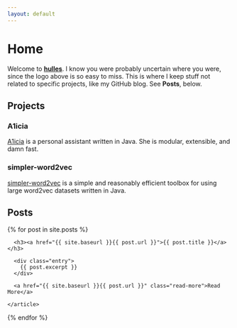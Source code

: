 ```yaml
---
layout: default
---
```


# Home

Welcome to **[hulles](https://markhull.github.io)**. I know you were probably uncertain where you were, since the logo above is so easy to miss. This is where I keep stuff not related to specific projects, like my GitHub blog. See **Posts**, below.

## Projects

### A1icia

[A1icia](https://github.com/markhull/A1icia.git) is a personal assistant written in Java. She is modular, extensible, and damn fast.

### simpler-word2vec

[simpler-word2vec](https://github.com/markhull/simpler-word2vec.git) is a simple and reasonably efficient toolbox for using large word2vec datasets written in Java.

## Posts

<!--
<ul>
  {% for post in site.posts %}
    <li>
      <a href="{{ post.url }}">{{ post.title }}</a>
    </li>
  {% endfor %}
</ul>
-->

<div class="posts">
  {% for post in site.posts %}
    <article class="post">

      <h3><a href="{{ site.baseurl }}{{ post.url }}">{{ post.title }}</a></h3>

      <div class="entry">
        {{ post.excerpt }}
      </div>

      <a href="{{ site.baseurl }}{{ post.url }}" class="read-more">Read More</a>
      
    </article>
  {% endfor %}
</div>
